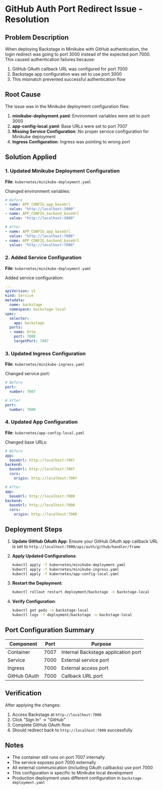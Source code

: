 # GitHub Auth Port Redirect Issue - Resolution

## Problem Description

When deploying Backstage in Minikube with GitHub authentication, the login redirect was going to port 3000 instead of the expected port 7000. This caused authentication failures because:

1. GitHub OAuth callback URL was configured for port 7000
2. Backstage app configuration was set to use port 3000
3. This mismatch prevented successful authentication flow

## Root Cause

The issue was in the Minikube deployment configuration files:

1. **minikube-deployment.yaml**: Environment variables were set to port 3000
2. **app-config-local.yaml**: Base URLs were set to port 7007
3. **Missing Service Configuration**: No proper service configuration for Minikube deployment
4. **Ingress Configuration**: Ingress was pointing to wrong port

## Solution Applied

### 1. Updated Minikube Deployment Configuration

**File**: `kubernetes/minikube-deployment.yaml`

Changed environment variables:
```yaml
# Before
- name: APP_CONFIG_app_baseUrl
  value: "http://localhost:3000"
- name: APP_CONFIG_backend_baseUrl  
  value: "http://localhost:3000"

# After
- name: APP_CONFIG_app_baseUrl
  value: "http://localhost:7000"
- name: APP_CONFIG_backend_baseUrl  
  value: "http://localhost:7000"
```

### 2. Added Service Configuration

**File**: `kubernetes/minikube-deployment.yaml`

Added service configuration:
```yaml
---
apiVersion: v1
kind: Service
metadata:
  name: backstage
  namespace: backstage-local
spec:
  selector:
    app: backstage
  ports:
  - name: http
    port: 7000
    targetPort: 7007
```

### 3. Updated Ingress Configuration

**File**: `kubernetes/minikube-ingress.yaml`

Changed service port:
```yaml
# Before
port:
  number: 7007

# After
port:
  number: 7000
```

### 4. Updated App Configuration

**File**: `kubernetes/app-config-local.yaml`

Changed base URLs:
```yaml
# Before
app:
  baseUrl: http://localhost:7007
backend:
  baseUrl: http://localhost:7007
  cors:
    origin: http://localhost:7007

# After
app:
  baseUrl: http://localhost:7000
backend:
  baseUrl: http://localhost:7000
  cors:
    origin: http://localhost:7000
```

## Deployment Steps

1. **Update GitHub OAuth App**: Ensure your GitHub OAuth app callback URL is set to `http://localhost:7000/api/auth/github/handler/frame`

2. **Apply Updated Configurations**:
   ```bash
   kubectl apply -f kubernetes/minikube-deployment.yaml
   kubectl apply -f kubernetes/minikube-ingress.yaml
   kubectl apply -f kubernetes/app-config-local.yaml
   ```

3. **Restart the Deployment**:
   ```bash
   kubectl rollout restart deployment/backstage -n backstage-local
   ```

4. **Verify Configuration**:
   ```bash
   kubectl get pods -n backstage-local
   kubectl logs -f deployment/backstage -n backstage-local
   ```

## Port Configuration Summary

| Component | Port | Purpose |
|-----------|------|---------|
| Container | 7007 | Internal Backstage application port |
| Service | 7000 | External service port |
| Ingress | 7000 | External access port |
| GitHub OAuth | 7000 | Callback URL port |

## Verification

After applying the changes:

1. Access Backstage at `http://localhost:7000`
2. Click "Sign In" → "GitHub"
3. Complete GitHub OAuth flow
4. Should redirect back to `http://localhost:7000` successfully

## Notes

- The container still runs on port 7007 internally
- The service exposes port 7000 externally
- All external communication (including OAuth callbacks) use port 7000
- This configuration is specific to Minikube local development
- Production deployment uses different configuration in `backstage-deployment.yaml` 